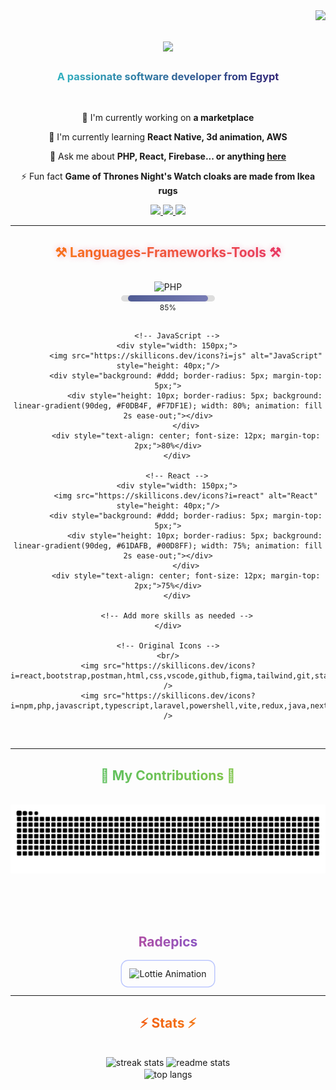 <img align="right" src="https://visitor-badge.laobi.icu/badge?page_id=seaf26.seaf26" />

<h1 align="center">
    <img src="https://readme-typing-svg.herokuapp.com/?font=Righteous&size=35&center=true&vCenter=true&width=500&height=70&duration=4000&lines=Hi+There!+👋;+I'm+Seaf+Gamel!;" />
</h1>

<h3 align="center" style="background: linear-gradient(to right, #30CFD0 0%, #330867 100%); -webkit-background-clip: text; -webkit-text-fill-color: transparent;">A passionate software developer from Egypt</h3>

<br/>

<div align="center">
 
 🔭 I'm currently working on **a marketplace**
 
 🌱 I'm currently learning **React Native, 3d animation, AWS**

💬 Ask me about **PHP, React, Firebase... or anything [here](https://github.com/seaf26/seaf26/issues)**

⚡ Fun fact **Game of Thrones Night's Watch cloaks are made from Ikea rugs**

 </div>
 
<div align="center"> 
  <a href="mailto:seafmohamedgamel@gmail.com">
    <img src="https://img.shields.io/badge/Gmail-333333?style=for-the-badge&logo=gmail&logoColor=red" />
  </a>
  <a href="https://linkedin.com/in/seaf-gamel-31303626b" target="_blank">
    <img src="https://img.shields.io/badge/LinkedIn-0077B5?style=for-the-badge&logo=linkedin&logoColor=white" target="_blank" />
  </a>
  <a href="https://seaf-profile.vercel.app/" target="_blank">
     <img src="https://img.shields.io/badge/Portfolio-FF5722?style=for-the-badge&logo=todoist&logoColor=white" target="_blank" />
  </a>
</div>

<hr/>

<h2 align="center" style="background: linear-gradient(to right, #ff8a00, #e52e71); -webkit-background-clip: text; -webkit-text-fill-color: transparent; text-shadow: 0 0 10px rgba(229,46,113,0.3);">⚒️ Languages-Frameworks-Tools ⚒️</h2>
<br/>
<div align="center">
    <!-- Animated Skill Bars -->
    <div style="display: flex; flex-wrap: wrap; justify-content: center; gap: 15px; max-width: 800px; margin: 0 auto;">
        <!-- PHP -->
        <div style="width: 150px;">
            <img src="https://skillicons.dev/icons?i=php" alt="PHP" style="height: 40px;"/>
            <div style="background: #ddd; border-radius: 5px; margin-top: 5px;">
                <div style="height: 10px; border-radius: 5px; background: linear-gradient(90deg, #4F5B93, #787CB5); width: 85%; animation: fill 2s ease-out;"></div>
            </div>
            <div style="text-align: center; font-size: 12px; margin-top: 2px;">85%</div>
        </div>
        
        <!-- JavaScript -->
        <div style="width: 150px;">
            <img src="https://skillicons.dev/icons?i=js" alt="JavaScript" style="height: 40px;"/>
            <div style="background: #ddd; border-radius: 5px; margin-top: 5px;">
                <div style="height: 10px; border-radius: 5px; background: linear-gradient(90deg, #F0DB4F, #F7DF1E); width: 80%; animation: fill 2s ease-out;"></div>
            </div>
            <div style="text-align: center; font-size: 12px; margin-top: 2px;">80%</div>
        </div>
        
        <!-- React -->
        <div style="width: 150px;">
            <img src="https://skillicons.dev/icons?i=react" alt="React" style="height: 40px;"/>
            <div style="background: #ddd; border-radius: 5px; margin-top: 5px;">
                <div style="height: 10px; border-radius: 5px; background: linear-gradient(90deg, #61DAFB, #00D8FF); width: 75%; animation: fill 2s ease-out;"></div>
            </div>
            <div style="text-align: center; font-size: 12px; margin-top: 2px;">75%</div>
        </div>
        
        <!-- Add more skills as needed -->
    </div>
    
    <!-- Original Icons -->
    <br/>
    <img src="https://skillicons.dev/icons?i=react,bootstrap,postman,html,css,vscode,github,figma,tailwind,git,stackoverflow" />
    <img src="https://skillicons.dev/icons?i=npm,php,javascript,typescript,laravel,powershell,vite,redux,java,nextjs,mysql,wordpress" />
</div>

<br/>
<hr/>

<div align="center">
  <h2 style="background: linear-gradient(to right, #00b09b, #96c93d); -webkit-background-clip: text; -webkit-text-fill-color: transparent; animation: gradient 5s ease infinite; background-size: 200% 200%;">🐍 My Contributions 🐍</h2>
  <br>
  <img alt="snake eating my contributions" src="https://raw.githubusercontent.com/seaf26/seaf26/output/github-contribution-grid-snake.svg" />
  
  <br/><br/><br/>
  
  <!-- Lottie Animation -->
  <div align="center">
    <h2 style="background: linear-gradient(to right, #fc466b, #3f5efb); -webkit-background-clip: text; -webkit-text-fill-color: transparent;">Radepics</h2>
    <div style="border: 2px solid rgba(255,255,255,0.2); border-radius: 10px; padding: 10px; display: inline-block; animation: borderPulse 2s infinite;">
      <!-- Replace with your Lottie JSON file -->
      <img src="https://assets1.lottiefiles.com/packages/lf20_gn0tojcq.json" alt="Lottie Animation" style="height: 150px;"/>
    </div>
  </div>
</div>

<hr/>

<h2 align="center" style="background: linear-gradient(to right, #f12711, #f5af19); -webkit-background-clip: text; -webkit-text-fill-color: transparent;">⚡ Stats ⚡</h2>
<br>
<div align=center>
    <img width=390 src="https://github-readme-streak-stats-salesp07.vercel.app/?user=seaf26&count_private=true&theme=react&border_radius=10" alt="streak stats"/>
    <img width=390 src="https://github-readme-stats-salesp07.vercel.app/api?username=seaf26&count_private=true&show_icons=true&theme=react&rank_icon=github&border_radius=10" alt="readme stats" />  <br/>
    <img width=325 align="center" src="https://github-readme-stats-salesp07.vercel.app/api/top-langs/?username=salesp07&hide=HTML&langs_count=8&layout=compact&theme=react&border_radius=10&size_weight=0.5&count_weight=0.5&exclude_repo=github-readme-stats" alt="top langs" />
</div>

<br/><br/>

<!-- Toast Notification (will only work if this is hosted on a webpage, not in GitHub README) -->
<div id="toast" style="position: fixed; bottom: 20px; right: 20px; background: #333; color: white; padding: 15px; border-radius: 5px; display: none; z-index: 1000;">
    Hello from Seaf! 👋
</div>

<script>
// This script won't work in GitHub README but would work if hosted on a webpage
document.addEventListener('DOMContentLoaded', function() {
    setTimeout(function() {
        document.getElementById('toast').style.display = 'block';
        setTimeout(function() {
            document.getElementById('toast').style.display = 'none';
        }, 3000);
    }, 2000);
});
</script>

<style>
@keyframes fill {
    from { width: 0%; }
    to { width: attr(data-percent); }
}

@keyframes gradient {
    0% { background-position: 0% 50%; }
    50% { background-position: 100% 50%; }
    100% { background-position: 0% 50%; }
}

@keyframes borderPulse {
    0% { box-shadow: 0 0 0 0 rgba(63,94,251,0.4); }
    70% { box-shadow: 0 0 0 10px rgba(63,94,251,0); }
    100% { box-shadow: 0 0 0 0 rgba(63,94,251,0); }
}
</style>
